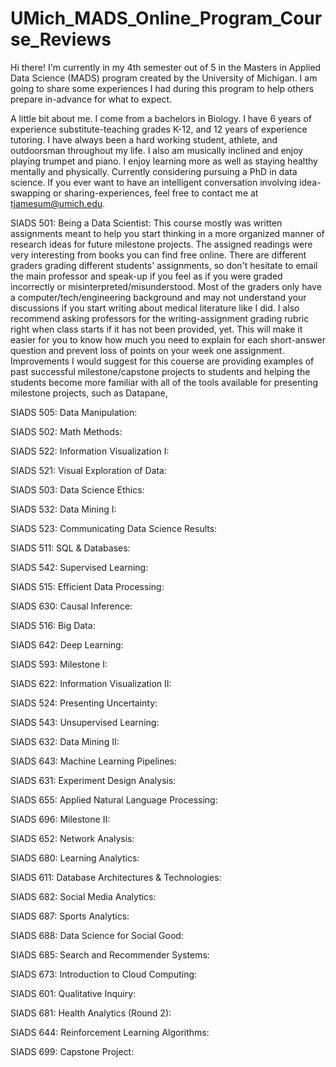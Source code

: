 # UMich_MADS_Online_Program_Course_Reviews

Hi there!  I'm currently in my 4th semester out of 5 in the Masters in Applied Data Science (MADS) program created by the University of Michigan.  I am going to share some experiences I had during this program to help others prepare in-advance for what to expect.

A little bit about me.  I come from a bachelors in Biology.  I have 6 years of experience substitute-teaching grades K-12, and 12 years of experience tutoring.  I have always been a hard working student, athlete, and outdoorsman throughout my life. I also am musically inclined and enjoy playing trumpet and piano. I enjoy learning more as well as staying healthy mentally and physically.  Currently considering pursuing a PhD in data science. If you ever want to have an intelligent conversation involving idea-swapping or sharing-experiences, feel free to contact me at tjamesum@umich.edu.

SIADS 501: Being a Data Scientist:
    This course mostly was written assignments meant to help you start thinking in a more organized manner of research ideas for future milestone projects.  The assigned readings were very interesting from books you can find free online.  There are different graders grading different students' assignments, so don't hesitate to email the main professor and speak-up if you feel as if you were graded incorrectly or misinterpreted/misunderstood. Most of the graders only have a computer/tech/engineering background and may not understand your discussions if you start writing about medical literature like I did.  I also recommend asking professors for the writing-assignment grading rubric right when class starts if it has not been provided, yet.  This will make it easier for you to know how much you need to explain for each short-answer question and prevent loss of points on your week one assignment.  Improvements I would suggest for this couerse are providing examples of past successful milestone/capstone projects to students and helping the students become more familiar with all of the tools available for presenting milestone projects, such as Datapane,  

SIADS 505: Data Manipulation:

SIADS 502: Math Methods:

SIADS 522: Information Visualization I:

SIADS 521: Visual Exploration of Data:

SIADS 503: Data Science Ethics:

SIADS 532: Data Mining I:

SIADS 523: Communicating Data Science Results:

SIADS 511: SQL & Databases:

SIADS 542: Supervised Learning:

SIADS 515: Efficient Data Processing:

SIADS 630: Causal Inference:

SIADS 516: Big Data:

SIADS 642: Deep Learning:

SIADS 593: Milestone I:

SIADS 622: Information Visualization II:

SIADS 524: Presenting Uncertainty:

SIADS 543: Unsupervised Learning:

SIADS 632: Data Mining II:

SIADS 643: Machine Learning Pipelines:

SIADS 631: Experiment Design Analysis:

SIADS 655: Applied Natural Language Processing:

SIADS 696: Milestone II:

SIADS 652: Network Analysis:

SIADS 680: Learning Analytics:

SIADS 611: Database Architectures & Technologies:

SIADS 682: Social Media Analytics:

SIADS 687: Sports Analytics:

SIADS 688: Data Science for Social Good:

SIADS 685: Search and Recommender Systems:

SIADS 673: Introduction to Cloud Computing:

SIADS 601: Qualitative Inquiry:

SIADS 681: Health Analytics (Round 2):

SIADS 644: Reinforcement Learning Algorithms:

SIADS 699: Capstone Project:


